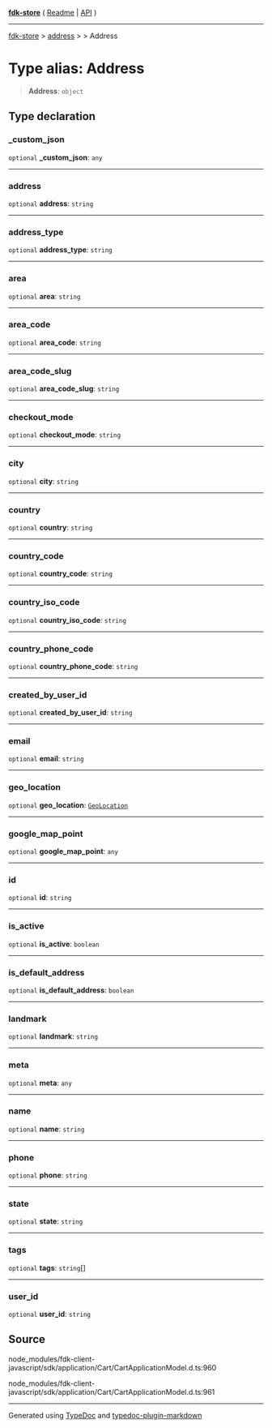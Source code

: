 [**fdk-store**](../../../README.md) ( [Readme](../../../README.md) \| [API](../../../API.md) )

---

[fdk-store](../../../API.md) > [address](../../README.md) > [<internal>](../README.md) > Address

# Type alias: Address

> **Address**: `object`

## Type declaration

### \_custom_json

`optional` **\_custom_json**: `any`

---

### address

`optional` **address**: `string`

---

### address_type

`optional` **address_type**: `string`

---

### area

`optional` **area**: `string`

---

### area_code

`optional` **area_code**: `string`

---

### area_code_slug

`optional` **area_code_slug**: `string`

---

### checkout_mode

`optional` **checkout_mode**: `string`

---

### city

`optional` **city**: `string`

---

### country

`optional` **country**: `string`

---

### country_code

`optional` **country_code**: `string`

---

### country_iso_code

`optional` **country_iso_code**: `string`

---

### country_phone_code

`optional` **country_phone_code**: `string`

---

### created_by_user_id

`optional` **created_by_user_id**: `string`

---

### email

`optional` **email**: `string`

---

### geo_location

`optional` **geo_location**: [`GeoLocation`](type-alias.GeoLocation.md)

---

### google_map_point

`optional` **google_map_point**: `any`

---

### id

`optional` **id**: `string`

---

### is_active

`optional` **is_active**: `boolean`

---

### is_default_address

`optional` **is_default_address**: `boolean`

---

### landmark

`optional` **landmark**: `string`

---

### meta

`optional` **meta**: `any`

---

### name

`optional` **name**: `string`

---

### phone

`optional` **phone**: `string`

---

### state

`optional` **state**: `string`

---

### tags

`optional` **tags**: `string`[]

---

### user_id

`optional` **user_id**: `string`

## Source

node_modules/fdk-client-javascript/sdk/application/Cart/CartApplicationModel.d.ts:960

node_modules/fdk-client-javascript/sdk/application/Cart/CartApplicationModel.d.ts:961

---

Generated using [TypeDoc](https://typedoc.org/) and [typedoc-plugin-markdown](https://www.npmjs.com/package/typedoc-plugin-markdown)
